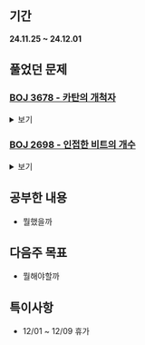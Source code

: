 ## 기간
**24.11.25 ~ 24.12.01**

## 풀었던 문제

### [BOJ 3678 - 카탄의 개척자](https://www.acmicpc.net/problem/3678)
<details>
<summary>보기</summary> 

- 정보
    - Tier: GoldⅠ
    - Tag: implementation

- 타임라인
    - Problem Open: 11/24 22:40
    - Tag Open: 11/25 07:20
    - Solve: --/-- --:--

- 풀이
    - 깡으로 해보는중

- 회고
    - 시뮬레이션 / 구현인 점 짐작은 하고 있었지만, 직접 태그를 확인해보고는 경악했다.
    - 시간이 오래 걸릴 것 같아 이번주 까지 푸는걸 목표로 잡고 임시적으로 유기
 
- 코드
  - ```cpp
    코드
    ```

</details>

### [BOJ 2698 - 인접한 비트의 개수](https://www.acmicpc.net/problem/2698)
<details>
<summary>보기</summary> 

- 정보
    - Tier: GoldⅣ
    - Tag: DP

- 타임라인
    - Problem Open: 11/25 22:10
    - Tag Open: 11/25 22:30
    - Solve: 11/25 23:01

- 풀이
    - $DP[i][N][K] =$ 첫 비트가 $i$이고, 크기가 $N$, 인접 비트의 개수가 $K$인 수열의 개수 $i \in \lbrace0, 1\rbrace$
    - <img src="http://latex.codecogs.com/png.latex?\dpi{110}\bg_white 
          \begin{cases}
          DP[i][N][K] = DP[i-1][N-1][K] + DP[i][N-1][K-1] & i=1 \\
          DP[i][N][K] = DP[i][N-1][K] + DP[i+1][N-1][K] & i=0
          \end{cases}
          "/>
    - 기저사례: $DP[0][1][0] = DP[1][1][0] = 1$

- 회고
    - 점화식 구현에서 애를 먹었다. 새로운 유형의 문제로 잘 연구해서 쿼리에 추가하기
    - [바텀업 방식 코드](https://www.acmicpc.net/source/79130749)
 
- 코드
  - ```cpp
    #include <iostream>
    #include <vector>
    
    using namespace std;
    
    vector <vector <int>> bit0DP(101, vector <int> (101, -1));
    vector <vector <int>> bit1DP(101, vector <int> (101, -1));
    
    int get0BitDP(int N, int K);
    int get1BitDP(int N, int K);
    
    int get0BitDP(int N, int K) {
        if (N <= K) return 0;
    
        if (bit0DP[N][K] == -1) {
            bit0DP[N][K] = get0BitDP(N - 1, K) + get1BitDP(N - 1, K);
        }
        return bit0DP[N][K];
    }
    
    int get1BitDP(int N, int K) {
        if (N <= K) return 0;
    
        if (bit1DP[N][K] == -1) {
            bit1DP[N][K] = get0BitDP(N - 1, K) + get1BitDP(N - 1, K - 1);
        }
        return bit1DP[N][K];
    }
    int main() {
        ios_base::sync_with_stdio(false);
        cin.tie(NULL); cout.tie(NULL);
    
        int tc;
        cin >> tc;
    
        bit0DP[1][0] = 1;
        bit1DP[1][0] = 1;
    
        int N, K;
        while (tc--) {
            cin >> N >> K;
            cout << get0BitDP(N, K) + get1BitDP(N, K) << '\n';
        }
        return 0;
    }
    ```

</details>

## 공부한 내용
- 뭘했을까

## 다음주 목표
- 뭘해야할까

## 특이사항
- 12/01 ~ 12/09 휴가
